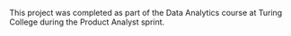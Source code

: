 
This project was completed as part of the Data Analytics course at Turing College during the Product Analyst sprint.
